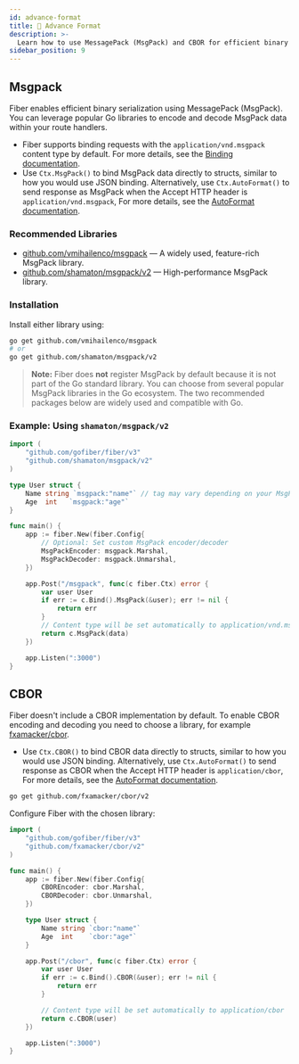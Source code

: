```yaml
---
id: advance-format
title: 🐛 Advance Format
description: >-
  Learn how to use MessagePack (MsgPack) and CBOR for efficient binary serialization in Fiber applications.
sidebar_position: 9
---
```


## Msgpack

Fiber enables efficient binary serialization using MessagePack (MsgPack). You can leverage popular Go libraries to encode and decode MsgPack data within your route handlers.

- Fiber supports binding requests with the `application/vnd.msgpack` content type by default. For more details, see the [Binding documentation](../api/bind.md#msgpack).
- Use `Ctx.MsgPack()` to bind MsgPack data directly to structs, similar to how you would use JSON binding. Alternatively, use `Ctx.AutoFormat()` to send response as MsgPack when the Accept HTTP header is `application/vnd.msgpack`, For more details, see the [AutoFormat documentation](../api/ctx.md#autoformat).

### Recommended Libraries

- [github.com/vmihailenco/msgpack](https://pkg.go.dev/github.com/vmihailenco/msgpack) — A widely used, feature-rich MsgPack library.
- [github.com/shamaton/msgpack/v2](https://pkg.go.dev/github.com/shamaton/msgpack/v2) — High-performance MsgPack library.

### Installation

Install either library using:

```bash
go get github.com/vmihailenco/msgpack
# or
go get github.com/shamaton/msgpack/v2
```

> **Note:** Fiber does **not** register MsgPack by default because it is not part of the Go standard library. You can choose from several popular MsgPack libraries in the Go ecosystem. The two recommended packages below are widely used and compatible with Go.

### Example: Using `shamaton/msgpack/v2`

```go
import (
    "github.com/gofiber/fiber/v3"
    "github.com/shamaton/msgpack/v2"
)

type User struct {
    Name string `msgpack:"name"` // tag may vary depending on your MsgPack library
    Age  int   `msgpack:"age"`
}

func main() {
    app := fiber.New(fiber.Config{
        // Optional: Set custom MsgPack encoder/decoder
        MsgPackEncoder: msgpack.Marshal,
        MsgPackDecoder: msgpack.Unmarshal,
    })

    app.Post("/msgpack", func(c fiber.Ctx) error {
        var user User
        if err := c.Bind().MsgPack(&user); err != nil {
            return err
        }
        // Content type will be set automatically to application/vnd.msgpack
        return c.MsgPack(data)
    })

    app.Listen(":3000")
}
```

## CBOR

Fiber doesn't include a CBOR implementation by default. To enable CBOR encoding and decoding you need to choose a library, for example [fxamacker/cbor](https://github.com/fxamacker/cbor).

- Use `Ctx.CBOR()` to bind CBOR data directly to structs, similar to how you would use JSON binding. Alternatively, use `Ctx.AutoFormat()` to send response as CBOR when the Accept HTTP header is `application/cbor`, For more details, see the [AutoFormat documentation](../api/ctx.md#autoformat).

```bash
go get github.com/fxamacker/cbor/v2
```

Configure Fiber with the chosen library:

```go
import (
    "github.com/gofiber/fiber/v3"
    "github.com/fxamacker/cbor/v2"
)

func main() {
    app := fiber.New(fiber.Config{
        CBOREncoder: cbor.Marshal,
        CBORDecoder: cbor.Unmarshal,
    })

    type User struct {
        Name string `cbor:"name"`
        Age  int    `cbor:"age"`
    }

    app.Post("/cbor", func(c fiber.Ctx) error {
        var user User
        if err := c.Bind().CBOR(&user); err != nil {
            return err
        }

        // Content type will be set automatically to application/cbor
        return c.CBOR(user)
    })

    app.Listen(":3000")
}
```
